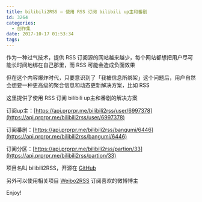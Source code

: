 ```yaml
---
title: bilibili2RSS — 使用 RSS 订阅 bilibili up主和番剧
id: 3264
categories:
  - 创作集
date: 2017-10-17 01:53:34
tags:
---
```


作为一种过气技术，提供 RSS 订阅源的网站越来越少，每个网站都想把用户尽可能长时间地绑在自己那里，而 RSS 可能会造成负面效果

但在这个内容爆炸时代，只要意识到了「我被信息所绑架」这个问题后，用户自然会想要一种更高级的聚合信息和动态更新解决方案，比如 RSS

这里提供了使用 RSS 订阅 bilibili up主和番剧的解决方案

订阅up主：[https://api.prprpr.me/bilibili2rss/user/6997378](https://api.prprpr.me/bilibili2rss/user/6997378)

订阅番剧：[https://api.prprpr.me/bilibili2rss/bangumi/6446](https://api.prprpr.me/bilibili2rss/bangumi/6446)

订阅分区：[https://api.prprpr.me/bilibili2rss/partion/33](https://api.prprpr.me/bilibili2rss/partion/33)

项目名叫 bilibili2RSS，开源在 [GitHub](https://github.com/DIYgod/bilibili2RSS)

另外可以使用相关项目 [Weibo2RSS](https://github.com/DIYgod/Weibo2RSS) 订阅喜欢的微博博主

Enjoy!